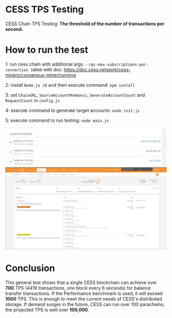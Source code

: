 # CESS TPS Testing

CESS Chain TPS Testing: **The threshold of the number of transactions per second.**

# How to run the test

1: run cess chain with additional args `--rpc-max-subscriptions-per-connection 10000` with doc: https://doc.cess.network/cess-miners/consensus-miner/running

2: install `Node.js 18` and then execute command: `npm install`

3: set `ChainURL`, `SourceAccountMnemonic`, `GenerateAccountCount` and `RequestCount` in `config.js`

4: execute command to generate target accounts: `node init.js`

5: execute command to run testing: `node main.js`

![img1.png](public/img1.png)
![img2.png](public/img2.png)

# Conclusion
This general test shows that a single CESS blockchain can achieve over **700** TPS (4419 transactions, one block every 6 seconds) for balance transfer transactions. If the Performance benchmark is used, it will exceed **1000** TPS.
This is enough to meet the current needs of CESS's distributed storage. If demand surges in the future, CESS can run over 100 parachains; the projected TPS is well over **100,000**. 
